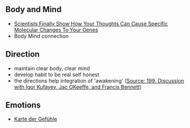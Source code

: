 ## Body and Mind

* [Scientists Finally Show How Your Thoughts Can Cause Specific Molecular Changes To Your Genes](http://www.tunedbody.com/scientists-finally-show-thoughts-can-cause-specific-molecular-changes-genes/#)
* Body Mind connection

## Direction

* maintain clear body, clear mind
* develop habit to be real self honest
* the directions help integration of 'awakening' ([Source: 199. Discussion with Igor Kufayev, Jac OKeeffe, and Francis Bennett](http://batgap.com/podpress_trac/feed/12353/0/199_igor_jac_francis.mp3))

## Emotions

* [Karte der Gefühle](http://www.sueddeutsche.de/gesundheit/koerper-und-emotionen-karte-der-gefuehle-1.1854431)
